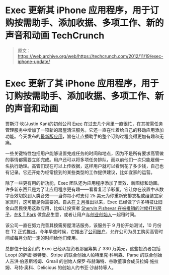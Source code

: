 # Exec 更新其 iPhone 应用程序，用于订购按需助手、添加收据、多项工作、新的声音和动画 TechCrunch

> 原文：<https://web.archive.org/web/https://techcrunch.com/2012/11/19/exec-iphone-update/>

# Exec 更新了其 iPhone 应用程序，用于订购按需助手、添加收据、多项工作、新的声音和动画

贾斯汀·坎(Justin Kan)的初创公司 [Exec](https://web.archive.org/web/20221208221645/http://iamexec.com/) 在过去几个月里一直很忙，在其按需任务管理服务中增加了一项新的房屋清洁服务。它还一直在忙着给自己的移动应用添加功能。今天发布的[最新版应用](https://web.archive.org/web/20221208221645/http://bit.ly/exec_for_iphone)，旨在让点播助手的整个订购过程变得更加有趣和无痛。

一些关键特性包括用户能够设置完成任务的时间和地点，因为不是所有要求高管做的事情都需要立即完成。用户还可以将多项任务排队，而以前他们一次只能雇佣一名执行助理。高管们现在可以上传收据，这样用户就可以看到花了多少钱，自己也有记录。它还开始为经常接到的某些类型的工作提供建议，比如宜家的运营。

除了一些更有用的新功能，Exec 团队还为应用程序添加了音效、新图标和动画。许多新东西只是为了让应用程序更有趣——看看复活节彩蛋，它让你在设置中从数字音效切换到人类音效——当你每小时支付 25 美元为你重新安排衣柜或组装宜家家具时，这可能是你需要的。自从[在 2 月](https://web.archive.org/web/20221208221645/https://beta.techcrunch.com/2012/02/29/exec-justin-tv/)推出以来，Exec 已经做了许多特技让旧金山居民使用这款应用，比如让投资者 [Shervin Pishevar 在被推销的时候打扫房子](https://web.archive.org/web/20221208221645/https://beta.techcrunch.com/2012/11/05/want-to-pitch-a-vc-while-he-cleans-your-house-exec-and-shervin-pishevar-thought-so/)，[在& T Park](https://web.archive.org/web/20221208221645/https://beta.techcrunch.com/2012/05/14/exec-att-park/) 做食品生意，或者让用户[与创业创始人](https://web.archive.org/web/20221208221645/https://beta.techcrunch.com/2012/04/03/exec-rent-a-founder/)一起租时间。

该公司一直在努力完善其按需房屋清洁服务，该服务于 9 月份开始测试，10 月份在 T2 正式推出。今年早些时候，它推出了[公司账户](https://web.archive.org/web/20221208221645/https://beta.techcrunch.com/2012/03/26/exec-justin-kan-corporate-accounts/)，允许公司为员工购买高管时间或每月分配一定的时间给他们使用。

总部位于旧金山的 Exec 已经从投资者那里筹集了 330 万美元，这些投资者包括 Loopt 的萨姆·奥特曼、Stripe 的联合创始人帕特里克·科利森、Parse 的联合创始人吉洪·伯恩斯塔姆、Gmail 的创始人保罗·布赫海特、谷歌董事会成员拉姆·施拉姆、马特·奥科、Delicious 的创始人约书亚·沙赫特等人。